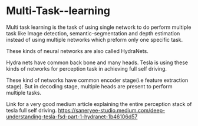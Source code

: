# Multi-Task--learning

Multi task learning is the task of using single network to do perform multiple task like Image detection, semantic-segmentation and depth estimation instead of using multiple networks which preform only one specific task.

These kinds of neural networks are also called HydraNets.

Hydra nets have common back bone and many heads. Tesla is using these kinds of networks for perception task in achieving full self driving.

These kind of networks have common encoder stage(i.e feature extraction stage). But in decoding stage, multiple heads are present to perform multiple tasks.

Link for a very good medium article explaining the entire perception stack of tesla full self driving.
https://saneryee-studio.medium.com/deep-understanding-tesla-fsd-part-1-hydranet-1b46106d57

